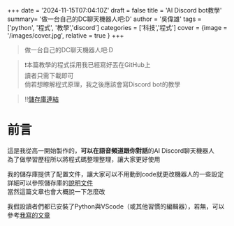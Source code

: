+++
date = '2024-11-15T07:04:10Z'
draft = false
title = 'AI Discord bot教學'
summary= '做一台自己的DC聊天機器人吧:D'
author = '吳偉雄'
tags = ['python', '程式', '教學','discord']
categories = ['科技','程式']
cover = {image = '/images/cover.jpg',  relative = true  }
+++
> 做一台自己的DC聊天機器人吧:D

> ❗本篇教學的程式採用我已經寫好丟在GitHub上  
讀者只需下載即可  
倘若想瞭解程式原理，我之後應該會寫Discord bot的教學

> ‼️[儲存庫連結](https://github.com/lchenglin29/Oksana_OpenSource)
# 前言
這是我從高一開始製作的，**可以在語音頻道跟你對話**的AI Discord聊天機器人  
為了做學習歷程所以將程式碼整理整理，讓大家更好使用

我的儲存庫提供了配置文件，讓大家可以不用動到code就更改機器人的一些設定  
詳細可以參照儲存庫的[說明文件](https://github.com/lchenglin29/Oksana_OpenSource/blob/main/README.md)  
當然這篇文章也會大概說一下怎麼改

我假設讀者們都已安裝了Python與VScode（或其他習慣的編輯器），若無，可以參考[我寫的文章](/posts/python-tutorial-0/)